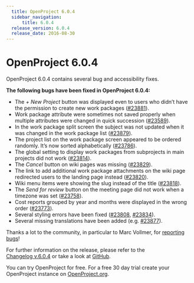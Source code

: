 ```yaml
---
  title: OpenProject 6.0.4
  sidebar_navigation:
      title: 6.0.4
  release_version: 6.0.4
  release_date: 2016-08-30
---
```


# OpenProject 6.0.4

OpenProject 6.0.4 contains several bug and accessibility fixes.

**The following bugs have been fixed in OpenProject 6.0.4:**

  - The *+ New Project*
    button was displayed even to users who didn’t have the permission to
    create new work packages
    ([#23881](https://community.openproject.com/work_packages/23881/activity)).
  - Work package attribute were sometimes not saved properly when
    multiple attributes were changed in quick succession
    ([#23589](https://community.openproject.com/work_packages/23859)).
  - In the work package split screen the subject was not updated when it
    was changed in the work package list
    ([#23879](https://community.openproject.com/work_packages/23879)).
  - The project list on the work package screen appeared to be ordered
    randomly. It’s now sorted alphabetically
    ([#23786](https://community.openproject.com/work_packages/23786/activity)).
  - The global setting to display work packages from subprojects in main
    projects did not work
    ([#23814](https://community.openproject.com/work_packages/23814/activity)).
  - The *Cancel* button on wiki pages was missing
    ([#23829](https://community.openproject.com/work_packages/23829/activity)).
  - The link to add additional work package attachments on the wiki page
    redirected users to the landing page instead
    ([#23820](https://community.openproject.com/work_packages/23820/activity)).
  - Wiki
    menu items were showing the slug instead of the title
    ([#23818](https://community.openproject.com/work_packages/23818/activity)).
  - The *Send for review* button on the meeting page did not work when a
    timezone was set
    ([#23758](https://community.openproject.com/work_packages/23758)).
  - Cost reports grouped by year and months were displayed in the wrong
    order
    ([#23773](https://community.openproject.com/work_packages/23773/activity)).
  - Several styling errors have been fixed
    ([#23808](https://community.openproject.com/work_packages/23808/activity),
    [#23834](https://community.openproject.com/work_packages/23834/activity)).
  - Several missing translations have been added (e.g.
    [#23877](https://community.openproject.com/work_packages/23877/activity)).

Thanks a lot to the community, in particular to Marc Vollmer, for
[reporting
bugs](../../../development/report-a-bug/)!

For further information on the release, please refer to the  
[Changelog v.6.0.4](https://community.openproject.com/versions/816) 
or take a look at
[GitHub](https://github.com/opf/openproject/tree/v6.0.4).

You can try OpenProject for free. For a free 30 day trial create your
OpenProject instance on [OpenProject.org](https://openproject.org/).


